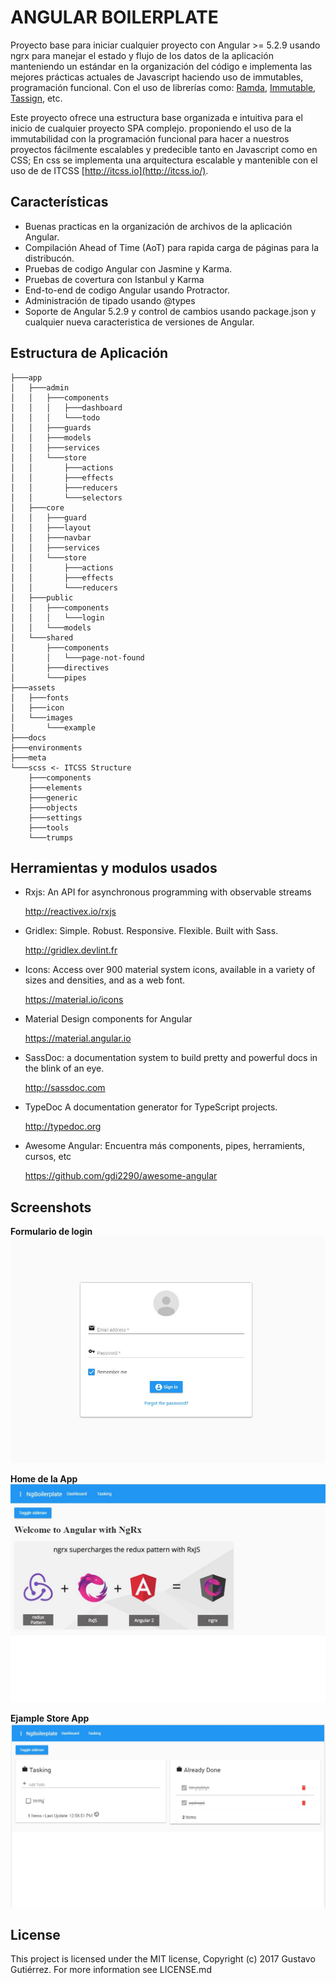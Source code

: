 # ANGULAR BOILERPLATE

Proyecto base para iniciar cualquier proyecto con Angular >= 5.2.9 usando ngrx para manejar el estado y flujo de los datos de la aplicación manteniendo un estándar en la organización del código e implementa las mejores prácticas actuales de Javascript haciendo uso de immutables, programación funcional.
Con el uso de librerías como: [Ramda](http://ramdajs.com), [Immutable](https://facebook.github.io/immutable-js/), [Tassign](https://www.npmjs.com/package/tassign), etc.

Este proyecto ofrece una estructura base organizada e intuitiva para el inicio de cualquier proyecto SPA complejo. proponiendo el uso de la immutabilidad con la programación funcional para hacer a nuestros proyectos fácilmente escalables y predecible tanto en Javascript como en CSS; En css se implementa una arquitectura escalable y mantenible con el uso de de ITCSS [http://itcss.io](http://itcss.io/).

## Características

- Buenas practicas en la organización de archivos de la aplicación Angular.
- Compilación Ahead of Time (AoT) para rapida carga de páginas para la distribucón.
- Pruebas de codigo Angular con Jasmine y Karma.
- Pruebas de covertura con Istanbul y Karma
- End-to-end de codigo Angular usando Protractor.
- Administración de tipado usando @types
- Soporte de Angular 5.2.9 y control de cambios usando package.json y cualquier nueva caracteristica de versiones de Angular.

## Estructura de Aplicación

```console
├───app
│   ├───admin
│   │   ├───components
│   │   │   ├───dashboard
│   │   │   └───todo
│   │   ├───guards
│   │   ├───models
│   │   ├───services
│   │   └───store
│   │       ├───actions
│   │       ├───effects
│   │       ├───reducers
│   │       └───selectors
│   ├───core
│   │   ├───guard
│   │   ├───layout
│   │   ├───navbar
│   │   ├───services
│   │   └───store
│   │       ├───actions
│   │       ├───effects
│   │       └───reducers
│   ├───public
│   │   ├───components
│   │   │   └───login
│   │   └───models
│   └───shared
│       ├───components
│       │   └───page-not-found
│       ├───directives
│       └───pipes
├───assets
│   ├───fonts
│   ├───icon
│   └───images
│       └───example
├───docs
├───environments
├───meta
└───scss <- ITCSS Structure
    ├───components
    ├───elements
    ├───generic
    ├───objects
    ├───settings
    ├───tools
    └───trumps
```

## Herramientas y modulos usados

- Rxjs: An API for asynchronous programming with observable streams

  http://reactivex.io/rxjs

- Gridlex: Simple. Robust. Responsive. Flexible. Built with Sass.

  http://gridlex.devlint.fr

- Icons: Access over 900 material system icons, available in a variety of sizes and densities, and as a web font.

  https://material.io/icons

- Material Design components for Angular

  https://material.angular.io

- SassDoc: a documentation system to build pretty and powerful docs in the blink of an eye.

  http://sassdoc.com

- TypeDoc A documentation generator for TypeScript projects.

  http://typedoc.org

- Awesome Angular: Encuentra más components, pipes, herramients, cursos, etc

  https://github.com/gdi2290/awesome-angular

## Screenshots

**Formulario de login**
![Login Form](/src/assets/images/example/login-form.jpg)

**Home de la App**
![Home admin page](/src/assets/images/example/home.jpg)

**Ejample Store App**
![Todo page](/src/assets/images/example/todo-interface.jpg)

## License

This project is licensed under the MIT license, Copyright (c) 2017 Gustavo Gutiérrez. For more information see LICENSE.md
